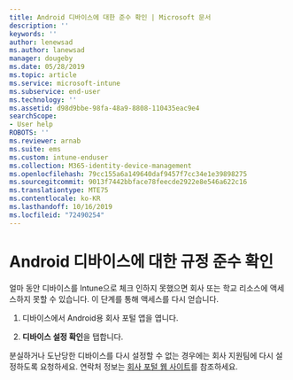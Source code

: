 ```yaml
---
title: Android 디바이스에 대한 준수 확인 | Microsoft 문서
description: ''
keywords: ''
author: lenewsad
ms.author: lanewsad
manager: dougeby
ms.date: 05/28/2019
ms.topic: article
ms.service: microsoft-intune
ms.subservice: end-user
ms.technology: ''
ms.assetid: d98d9bbe-98fa-48a9-8808-110435eac9e4
searchScope:
- User help
ROBOTS: ''
ms.reviewer: arnab
ms.suite: ems
ms.custom: intune-enduser
ms.collection: M365-identity-device-management
ms.openlocfilehash: 79cc155a6a149640daf9457f7cc34e1e39898275
ms.sourcegitcommit: 9013f7442bbface78feecde2922e8e546a622c16
ms.translationtype: MTE75
ms.contentlocale: ko-KR
ms.lasthandoff: 10/16/2019
ms.locfileid: "72490254"
---
```

# <a name="check-compliance-on-your-android-device"></a>Android 디바이스에 대한 규정 준수 확인

얼마 동안 디바이스를 Intune으로 체크 인하지 못했으면 회사 또는 학교 리소스에 액세스하지 못할 수 있습니다. 이 단계를 통해 액세스를 다시 얻습니다.  

1. 디바이스에서 Android용 회사 포털 앱을 엽니다.  

2. **디바이스 설정 확인**을 탭합니다.   

분실하거나 도난당한 디바이스를 다시 설정할 수 없는 경우에는 회사 지원팀에 다시 설정하도록 요청하세요. 연락처 정보는 [회사 포털 웹 사이트](https://go.microsoft.com/fwlink/?linkid=2010980)를 참조하세요.  
